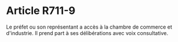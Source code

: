 # Article R711-9

Le préfet ou son représentant a accès à la chambre de commerce et d'industrie. Il prend part à ses délibérations avec voix consultative.